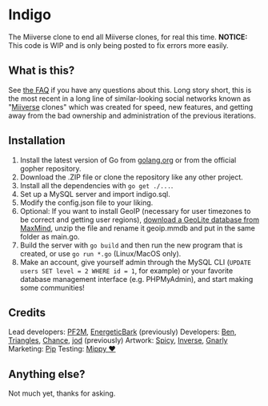 # Indigo
The Miiverse clone to end all Miiverse clones, for real this time. **NOTICE:** This code is WIP and is only being posted to fix errors more easily.
## What is this?
See [the FAQ](https://indigo.cafe/help/faq) if you have any questions about this. Long story short, this is the most recent in a long line of similar-looking social networks known as "[Miiverse](https://miiverse.nintendo.net/) clones" which was created for speed, new features, and getting away from the bad ownership and administration of the previous iterations.
## Installation
1. Install the latest version of Go from [golang.org](https://golang.org/dl/) or from the official gopher repository.
2. Download the .ZIP file or clone the repository like any other project.
3. Install all the dependencies with `go get ./...`.
4. Set up a MySQL server and import indigo.sql.
5. Modify the config.json file to your liking.
6. Optional: If you want to install GeoIP (necessary for user timezones to be correct and getting user regions), [download a GeoLite database from MaxMind](https://geolite.maxmind.com/download/geoip/database/GeoLite2-City.tar.gz), unzip the file and rename it geoip.mmdb and put in the same folder as main.go.
7. Build the server with `go build` and then run the new program that is created, or use `go run *.go` (Linux/MacOS only).
8. Make an account, give yourself admin through the MySQL CLI (`UPDATE users SET level = 2 WHERE id = 1`, for example) or your favorite database management interface (e.g. PHPMyAdmin), and start making some communities!
## Credits
Lead developers: [PF2M](https://github.com/PF2M), [EnergeticBark](https://github.com/EnergeticBark) (previously)
Developers: [Ben](https://gitlab.com/benatpearl), [Triangles](https://oasis.100percentnig.ga/users/triangles.py), [Chance](https://github.com/SRGNation), [jod](https://github.com/men-who-breathe) (previously)
Artwork: [Spicy](https://oasis.100percentnig.ga/users/mario7in1), [Inverse](https://oasis.100percentnig.ga/users/Inverse), [Gnarly](https://cvd-revived.gq/)
Marketing: [Pip](https://github.com/Pikacraft64)
Testing: [Mippy ❤️](https://closed.pizza/users/Mippy)
## Anything else?
Not much yet, thanks for asking.
